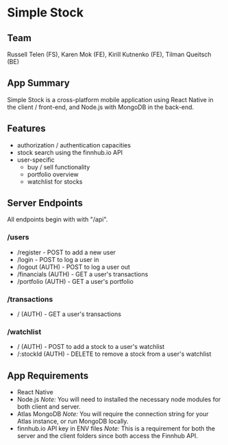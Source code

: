 # Simple Stock
## Team
Russell Telen (FS), Karen Mok (FE), Kirill Kutnenko (FE), Tilman Queitsch (BE)

## App Summary
Simple Stock is a cross-platform mobile application using React Native in the client / front-end, and Node.js with MongoDB in the back-end. 

## Features
- authorization / authentication capacities
- stock search using the finnhub.io API
- user-specific 
    - buy / sell functionality
    - portfolio overview
    - watchlist for stocks

## Server Endpoints
All endpoints begin with with "/api".

### /users
- /register - POST to add a new user
- /login - POST to log a user in
- /logout (AUTH) - POST to log a user out
- /financials (AUTH) - GET a user's transactions
- /portfolio (AUTH) - GET a user's portfolio

### /transactions
- / (AUTH) - GET a user's transactions

### /watchlist
- / (AUTH) - POST to add a stock to a user's watchlist
- /:stockId (AUTH) - DELETE to remove a stock from a user's watchlist

## App Requirements
- React Native
- Node.js
  _Note:_ You will need to installed the necessary node modules for both client and server. 
- Atlas MongoDB 
  _Note:_ You will require the connection string for your Atlas instance, or run MongoDB locally.
- finnhub.io API key in ENV files 
  _Note:_ This is a requirement for both the server and the client folders since both access the Finnhub API.

